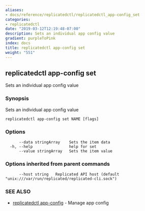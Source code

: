 ```yaml
---
aliases:
- docs/reference/replicatedctl/replicatedctl_app-config_set
categories:
- replicatedctl
date: "2019-03-12T12:19:48-07:00"
description: Sets an individual app config value
gradient: purpleToPink
index: docs
title: replicatedctl app-config set
weight: "551"
---
```


## replicatedctl app-config set

Sets an individual app config value

### Synopsis

Sets an individual app config value

```
replicatedctl app-config set NAME [flags]
```

### Options

```
      --data stringArray    Sets the item data
  -h, --help                help for set
      --value stringArray   Sets the item value
```

### Options inherited from parent commands

```
      --host string   Replicated API host (default "unix:///var/run/replicated/replicated-cli.sock")
```

### SEE ALSO

* [replicatedctl app-config](/api/replicatedctl/replicatedctl_app-config/)	 - Manage app config

